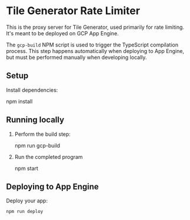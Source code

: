 # Tile Generator Rate Limiter

This is the proxy server for Tile Generator, used primarily for rate limiting.
It's meant to be deployed on GCP App Engine.

The `gcp-build` NPM script is used to trigger the TypeScript compilation
process. This step happens automatically when deploying to App Engine, but must
be performed manually when developing locally.

## Setup

Install dependencies:

npm install

## Running locally

1. Perform the build step:

   npm run gcp-build

1. Run the completed program

   npm start

## Deploying to App Engine

Deploy your app:

    npm run deploy

